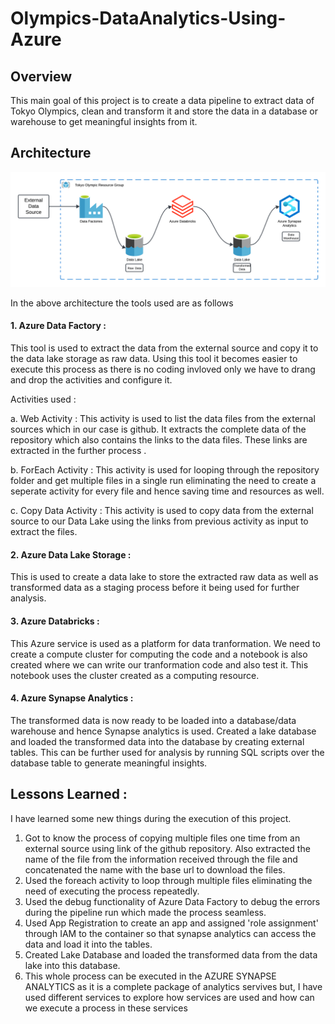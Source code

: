# Olympics-DataAnalytics-Using-Azure

## Overview
This main goal of this project is to create a data pipeline to extract data of Tokyo Olympics, clean and transform it and store the data in a database or warehouse to get meaningful insights from it.



## Architecture
![Architecture](Tokyo_olympic_Architecture.png)

In the above architecture the tools used are as follows

#### 1. Azure Data Factory : 
This tool is used to extract the data from the external source and copy it to the data lake storage as raw data. Using this tool it becomes easier to execute this process as there is no                            coding invloved only we have to drang and drop the activities and configure it.

Activities used :

a. Web Activity : This activity is used to list the data files from the external sources which in our case is github. It extracts the complete data of the repository which also contains 
the links to the data files. These links are extracted in the further process .

b. ForEach Activity :  This activity is used for looping through the repository folder and get multiple files in a single run eliminating the need to create a seperate activity for every                          file and hence saving time and resources as well.

c. Copy Data Activity : This activity is used to copy data from the external source to our Data Lake using the links from previous activity as input to extract the files.

#### 2. Azure Data Lake Storage :
This is used to create a data lake to store the extracted raw data as well as transformed data as a staging process before it being used for further analysis.

#### 3. Azure Databricks :  
This Azure service is used as a platform for data tranformation. We need to create a compute cluster for computing the code and a notebook is also created where we can write our tranformation code and also test it. This notebook uses the cluster created as a computing resource.

#### 4. Azure Synapse Analytics : 
The transformed data is now ready to be loaded into a database/data warehouse and hence Synapse analytics is used. Created a lake database and loaded the transformed data into the database by creating external tables. This can be further used for analysis by running SQL scripts over the database table to generate meaningful insights.






## Lessons Learned : 
I have learned some new things during the execution of this project.
1. Got to know the process of copying multiple files one time from an external source using link of the github repository. Also extracted the name of the file from the information received through the file and concatenated the name with the base url to download the files.
2. Used the foreach activity to loop through multiple files eliminating the need of executing the process repeatedly.
3. Used the debug functionality of Azure Data Factory to debug the errors during the pipeline run which made the process seamless.
4. Used App Registration to create an app and assigned 'role assignment' through IAM to the container so that synapse analytics can access the data and load it into the tables.
5. Created Lake Database and loaded the transformed data from the data lake into this database.
6. This whole process can be executed in the AZURE SYNAPSE ANALYTICS as it is a complete package of analytics servives but, I have used different services to explore how services are used and how can we execute
a process in these services  
